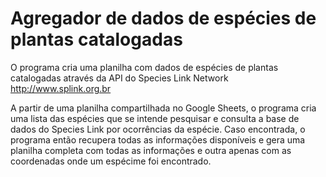 # Agregador de dados de espécies de plantas catalogadas

O programa cria uma planilha com dados de espécies de plantas catalogadas através da API do Species Link Network http://www.splink.org.br

A partir de uma planilha compartilhada no Google Sheets, o programa cria uma lista das espécies que se intende pesquisar e consulta a base de dados do Species Link por ocorrências da espécie. Caso encontrada, o programa então recupera todas as informações disponíveis e gera uma planilha completa com todas as informações e outra apenas com as coordenadas onde um espécime foi encontrado.
